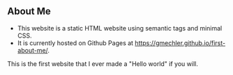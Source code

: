 ## About Me 

* This website is a static HTML website using semantic tags and minimal CSS. 
* It is currently hosted on Github Pages at https://gmechler.github.io/first-about-me/.

This is the first website that I ever made a "Hello world" if you will.
